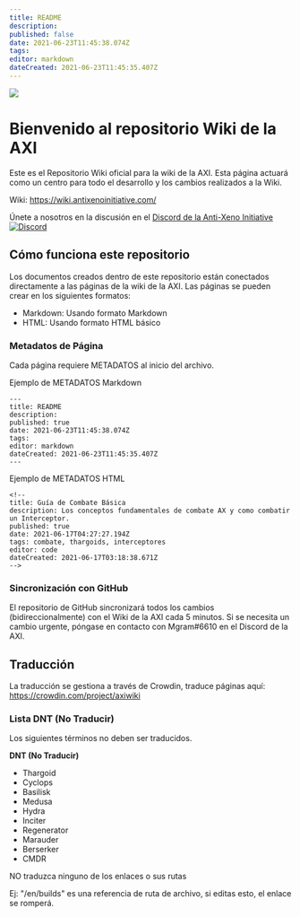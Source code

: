 ```yaml
---
title: README
description:
published: false
date: 2021-06-23T11:45:38.074Z
tags:
editor: markdown
dateCreated: 2021-06-23T11:45:35.407Z
---
```


![](img/home.jpg)
# Bienvenido al repositorio Wiki de la AXI
Este es el Repositorio Wiki oficial para la wiki de la AXI. Esta página actuará como un centro para todo el desarrollo y los cambios realizados a la Wiki.

Wiki: https://wiki.antixenoinitiative.com/

Únete a nosotros en la discusión en el [Discord de la Anti-Xeno Initiative](https://discord.gg/bqmDxdm) [![Discord](https://img.shields.io/discord/591914197219016707.svg?label=&logo=discord&logoColor=ffffff&color=7389D8&labelColor=6A7EC2)](https://discord.gg/bqmDxdm)

## Cómo funciona este repositorio

Los documentos creados dentro de este repositorio están conectados directamente a las páginas de la wiki de la AXI. Las páginas se pueden crear en los siguientes formatos:

- Markdown: Usando formato Markdown
- HTML: Usando formato HTML básico

### Metadatos de Página

Cada página requiere METADATOS al inicio del archivo.

Ejemplo de METADATOS Markdown
```
---
title: README
description: 
published: true
date: 2021-06-23T11:45:38.074Z
tags: 
editor: markdown
dateCreated: 2021-06-23T11:45:35.407Z
---
```

Ejemplo de METADATOS HTML
```
<!--
title: Guía de Combate Básica
description: Los conceptos fundamentales de combate AX y como combatir un Interceptor.
published: true
date: 2021-06-17T04:27:27.194Z
tags: combate, thargoids, interceptores
editor: code
dateCreated: 2021-06-17T03:18:38.671Z
-->
```

### Sincronización con GitHub

El repositorio de GitHub sincronizará todos los cambios (bidireccionalmente) con el Wiki de la AXI cada 5 minutos. Si se necesita un cambio urgente, póngase en contacto con Mgram#6610 en el Discord de la AXI.

## Traducción

La traducción se gestiona a través de Crowdin, traduce páginas aquí: https://crowdin.com/project/axiwiki

### Lista DNT (No Traducir)
Los siguientes términos no deben ser traducidos.

**DNT (No Traducir)**
- Thargoid
- Cyclops
- Basilisk
- Medusa
- Hydra
- Inciter
- Regenerator
- Marauder
- Berserker
- CMDR

NO traduzca ninguno de los enlaces o sus rutas

Ej: "/en/builds" es una referencia de ruta de archivo, si editas esto, el enlace se romperá.

